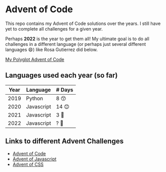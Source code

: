 # Advent of Code

This repo contains my Advent of Code solutions over the years. I still have yet to complete all challenges for a given year.

Perhaps **2022** is the year to get them all! My ultimate goal is to do all challenges in a different language (or perhaps just several different languages 😄) like Rosa Gutierrez did below.

[My Polyglot Advent of Code](https://m.signalvnoise.com/my-polyglot-advent-of-code/)

## Languages used each year (so far)
| Year | Language   | # Days |
| ---- | ---------- | ------ |
| 2019 | Python     | 8 😙   |
| 2020 | Javascript | 14 😊  |
| 2021 | Javascript | 3 🤨   |
| 2022 | Javascript | ? 💪   |

## Links to different Advent Challenges
- [Advent of Code](https://adventofcode.com)
- [Advent of Javascript](https://www.adventofjs.com)
- [Advent of CSS](https://www.adventofcss.com)